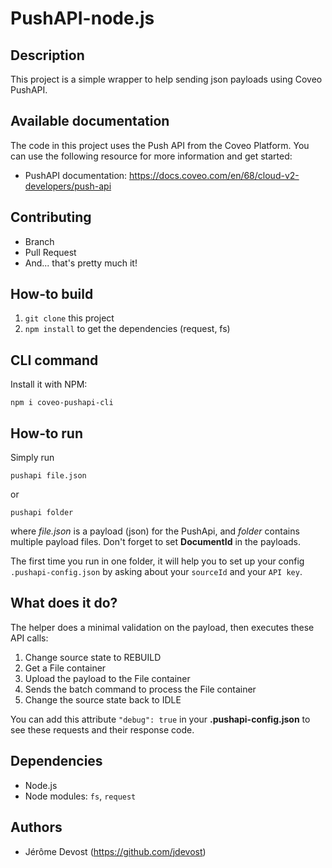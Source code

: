 # PushAPI-node.js

## Description
This project is a simple wrapper to help sending json payloads using Coveo PushAPI.

## Available documentation
The code in this project uses the Push API from the Coveo Platform. You can use the following resource for more information and get started:

- PushAPI documentation: https://docs.coveo.com/en/68/cloud-v2-developers/push-api

## Contributing
- Branch
- Pull Request
- And... that's pretty much it!

## How-to build

1. `git clone` this project
1. `npm install` to get the dependencies (request, fs)


## CLI command

Install it with NPM:
```
npm i coveo-pushapi-cli
```

## How-to run

Simply run

    pushapi file.json

or

    pushapi folder

where *file.json* is a payload (json) for the PushApi, and *folder* contains multiple payload files.
Don't forget to set **DocumentId** in the payloads.

The first time you run in one folder, it will help you to set up your config `.pushapi-config.json` by asking about your `sourceId` and your `API key`.


## What does it do?

The helper does a minimal validation on the payload, then executes these API calls:

1. Change source state to REBUILD
1. Get a File container
1. Upload the payload to the File container
1. Sends the batch command to process the File container
1. Change the source state back to IDLE

You can add this attribute `"debug": true` in your **.pushapi-config.json** to see these requests and their response code.

## Dependencies
- Node.js
- Node modules: `fs`, `request`

## Authors
- Jérôme Devost (https://github.com/jdevost)
